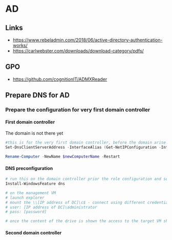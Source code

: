 # AD

## Links

* https://www.rebeladmin.com/2018/06/active-directory-authentication-works/
* https://carlwebster.com/downloads/download-category/pdfs/

## GPO

* https://github.com/cognitionIT/ADMXReader

## Prepare DNS for AD

### Prepare the configuration for very first domain controller

#### First domain controller

The domain is not there yet

```powershell
#this is for the very first domain controller, before the domain arise yet
Set-DnsClientServerAddress -InterfaceAlias (Get-NetIPConfiguration -InterfaceAlias (Get-NetAdapter).Name).InterfaceAlias -ServerAddres (((Get-NetIPConfiguration -InterfaceAlias (Get-NetAdapter).Name).IPv4Address).IPAddress)

Rename-Computer -NewName $newComputerName -Restart
```

#### DNS preconfiguration

```powershell
# run this on the domain controller prior the role configuration and setup
Install-WindowsFeature dns

# on the management VM
# launch explorer
# mount the \\[IP address of DC]\c$ - connect using different credentials
# user: [IP address of DC]\administrator
# pass: [password]

# once the content of the drive is shown the access to the target VM should be possible over RSAT tooling as well
```

#### Second domain controller

